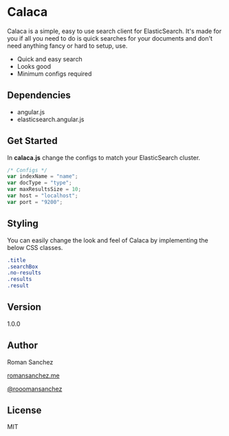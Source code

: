 Calaca
=========

Calaca is a simple, easy to use search client for ElasticSearch. It's made for you if all you need to do is quick searches for your documents and don't need anything fancy or hard to setup, use. 
  - Quick and easy search
  - Looks good
  - Minimum configs required

Dependencies
----
  - angular.js
  - elasticsearch.angular.js

Get Started
----
In **calaca.js** change the configs to match your ElasticSearch cluster. 
```js
/* Configs */
var indexName = "name";
var docType = "type";
var maxResultsSize = 10;
var host = "localhost";
var port = "9200";
```

Styling
----
You can easily change the look and feel of Calaca by implementing the below CSS classes. 
```css
.title
.searchBox
.no-results
.results
.result
```


Version
----

1.0.0

Author
----
Roman Sanchez

[romansanchez.me]

[@rooomansanchez]


License
----

MIT

[romansanchez.me]:http://romansanchez.me
[@rooomansanchez]:http://twitter.com/rooomansanchez
